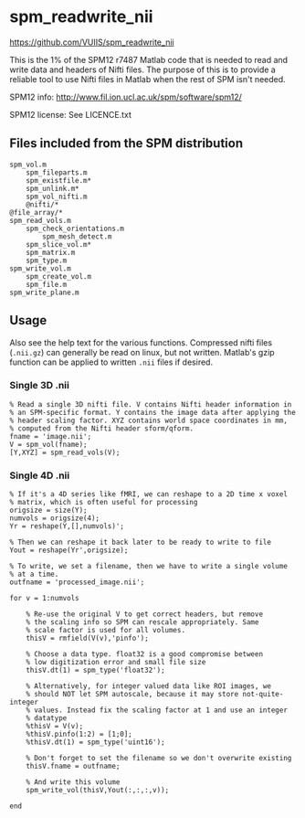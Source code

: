 # spm_readwrite_nii

https://github.com/VUIIS/spm_readwrite_nii

This is the 1% of the SPM12 r7487 Matlab code that is needed to read and write 
data and headers of Nifti files. The purpose of this is to provide a reliable 
tool to use Nifti files in Matlab when the rest of SPM isn't needed.

SPM12 info: http://www.fil.ion.ucl.ac.uk/spm/software/spm12/

SPM12 license: See LICENCE.txt


## Files included from the SPM distribution

    spm_vol.m
        spm_fileparts.m
        spm_existfile.m*
        spm_unlink.m*
        spm_vol_nifti.m
        @nifti/*
    @file_array/*
    spm_read_vols.m
        spm_check_orientations.m
            spm_mesh_detect.m
        spm_slice_vol.m*
        spm_matrix.m
        spm_type.m
    spm_write_vol.m
        spm_create_vol.m
        spm_file.m
    spm_write_plane.m


## Usage

Also see the help text for the various functions. Compressed nifti files 
(`.nii.gz`) can generally be read on linux, but not written. Matlab's gzip 
function can be applied to written `.nii` files if desired.

### Single 3D .nii

    % Read a single 3D nifti file. V contains Nifti header information in 
    % an SPM-specific format. Y contains the image data after applying the 
    % header scaling factor. XYZ contains world space coordinates in mm, 
    % computed from the Nifti header sform/qform.
    fname = 'image.nii';
    V = spm_vol(fname);
    [Y,XYZ] = spm_read_vols(V);

### Single 4D .nii

    % If it's a 4D series like fMRI, we can reshape to a 2D time x voxel
    % matrix, which is often useful for processing
    origsize = size(Y);
    numvols = origsize(4);
    Yr = reshape(Y,[],numvols)';
    
    % Then we can reshape it back later to be ready to write to file
    Yout = reshape(Yr',origsize);
    
    % To write, we set a filename, then we have to write a single volume 
    % at a time.    
    outfname = 'processed_image.nii';
    
    for v = 1:numvols
    
        % Re-use the original V to get correct headers, but remove
        % the scaling info so SPM can rescale appropriately. Same 
        % scale factor is used for all volumes.
        thisV = rmfield(V(v),'pinfo');
        
        % Choose a data type. float32 is a good compromise between
        % low digitization error and small file size
        thisV.dt(1) = spm_type('float32');
        
        % Alternatively, for integer valued data like ROI images, we
        % should NOT let SPM autoscale, because it may store not-quite-integer
        % values. Instead fix the scaling factor at 1 and use an integer 
        % datatype
        %thisV = V(v);
        %thisV.pinfo(1:2) = [1;0];
        %thisV.dt(1) = spm_type('uint16');
        
        % Don't forget to set the filename so we don't overwrite existing
        thisV.fname = outfname;
        
        % And write this volume
        spm_write_vol(thisV,Yout(:,:,:,v));
        
    end

